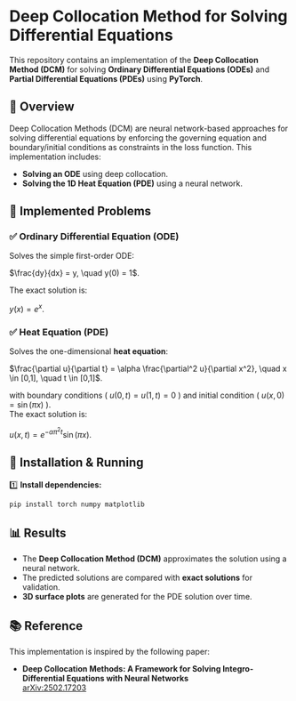 # **Deep Collocation Method for Solving Differential Equations**
This repository contains an implementation of the **Deep Collocation Method (DCM)** for solving **Ordinary Differential Equations (ODEs)** and **Partial Differential Equations (PDEs)** using **PyTorch**.

## **📖 Overview**
Deep Collocation Methods (DCM) are neural network-based approaches for solving differential equations by enforcing the governing equation and boundary/initial conditions as constraints in the loss function. This implementation includes:
- **Solving an ODE** using deep collocation.
- **Solving the 1D Heat Equation (PDE)** using a neural network.

## **📜 Implemented Problems**
### ✅ **Ordinary Differential Equation (ODE)**
Solves the simple first-order ODE:


$\frac{dy}{dx} = y, \quad y(0) = 1$.


The exact solution is:


$y(x) = e^x$.


### ✅ **Heat Equation (PDE)**
Solves the one-dimensional **heat equation**:


$\frac{\partial u}{\partial t} = \alpha \frac{\partial^2 u}{\partial x^2}, \quad x \in [0,1], \quad t \in [0,1]$.


with boundary conditions \( $u(0,t) = u(1,t) = 0$ \) and initial condition \( $u(x,0) = \sin(\pi x)$ \).  
The exact solution is:


$u(x,t) = e^{-\alpha \pi^2 t} \sin(\pi x)$.


## **🚀 Installation & Running**
1️⃣ **Install dependencies:**
```bash
pip install torch numpy matplotlib
```


## **📊 Results**
- The **Deep Collocation Method (DCM)** approximates the solution using a neural network.
- The predicted solutions are compared with **exact solutions** for validation.
- **3D surface plots** are generated for the PDE solution over time.

## **📚 Reference**
This implementation is inspired by the following paper:

- **Deep Collocation Methods: A Framework for Solving Integro-Differential Equations with Neural Networks**  
  [arXiv:2502.17203](https://arxiv.org/abs/2502.17203)
